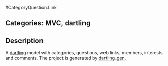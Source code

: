 #CategoryQuestion.Link

## Categories: MVC, dartling

## Description

A [dartling](http://pub.dartlang.org/packages/dartling) model with categories,
questions, web links, members, interests and comments.
The project is generated by [dartling_gen](https://github.com/dzenanr/dartling_gen.git).





